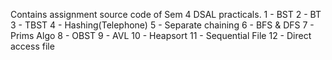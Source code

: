 Contains assignment source code of Sem 4 DSAL practicals.
1 - BST
2 - BT
3 - TBST
4 - Hashing(Telephone)
5 - Separate chaining
6 - BFS & DFS
7 - Prims Algo
8 - OBST
9 - AVL
10 - Heapsort
11 - Sequential File
12 - Direct access file
